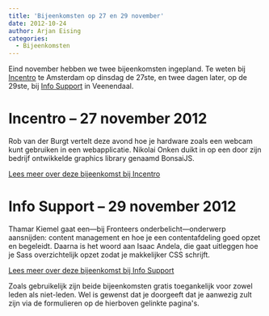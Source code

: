 ```yaml
---
title: 'Bijeenkomsten op 27 en 29 november'
date: 2012-10-24
author: Arjan Eising
categories:
  - Bijeenkomsten
---
```


Eind november hebben we twee bijeenkomsten ingepland. Te weten bij [Incentro](http://incentro.com) te Amsterdam op dinsdag de 27ste, en twee dagen later, op de 29ste, bij [Info Support](http://www.infosupport.com) in Veenendaal.

# Incentro – 27 november 2012

Rob van der Burgt vertelt deze avond hoe je hardware zoals een webcam kunt gebruiken in een webapplicatie. Nikolai Onken duikt in op een door zijn bedrijf ontwikkelde graphics library genaamd BonsaiJS.

[Lees meer over deze bijeenkomst bij Incentro](/bijeenkomsten/2012/incentro)

# Info Support – 29 november 2012

Thamar Kiemel gaat een—bij Fronteers onderbelicht—onderwerp aansnijden: content management en hoe je een contentafdeling goed opzet en begeleidt. Daarna is het woord aan Isaac Andela, die gaat uitleggen hoe je Sass overzichtelijk opzet zodat je makkelijker CSS schrijft.

[Lees meer over deze bijeenkomst bij Info Support](/bijeenkomsten/2012/info-support)

Zoals gebruikelijk zijn beide bijeenkomsten gratis toegankelijk voor zowel leden als niet-leden. Wel is gewenst dat je doorgeeft dat je aanwezig zult zijn via de formulieren op de hierboven gelinkte pagina's.
